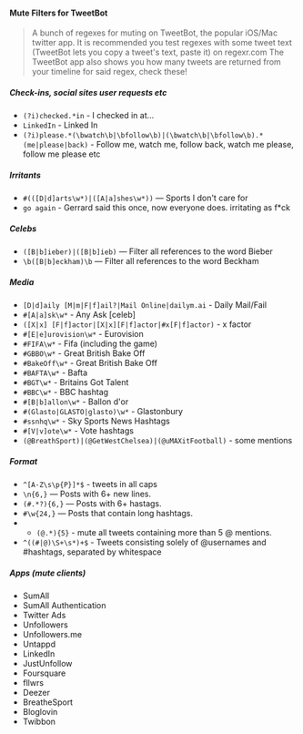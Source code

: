 #### Mute Filters for TweetBot

> A bunch of regexes for muting on TweetBot, the popular iOS/Mac twitter app.
> It is recommended you test regexes with some tweet text (TweetBot lets you copy a tweet's text, paste it) on regexr.com
> The TweetBot app also shows you how many tweets are returned from your timeline for said regex, check these!

##### Check-ins, social sites user requests etc

+ `(?i)checked.*in` - I checked in at...
+ `LinkedIn` - Linked In
+ `(?i)please.*(\bwatch\b|\bfollow\b)|(\bwatch\b|\bfollow\b).*(me|please|back)` - Follow me, watch me, follow back, watch me please, follow me please etc

##### Irritants 

+ `#(([D|d]arts\w*)|([A|a]shes\w*))` — Sports I don't care for
+ `go again` - Gerrard said this once, now everyone does. irritating as f*ck

##### Celebs 

+ `([B|b]ieber)|([B|b]ieb)` — Filter all references to the word Bieber
+ `\b([B|b]eckham)\b` — Filter all references to the word Beckham


##### Media
+ `[D|d]aily [M|m|F|f]ail?|Mail Online|dailym.ai` - Daily Mail/Fail
+ `#[A|a]sk\w*` - Any Ask [celeb] 
+ `([X|x] [F|f]actor|[X|x][F|f]actor|#x[F|f]actor)` - x factor
+ `#[E|e]urovision\w*` - Eurovision
+ `#FIFA\w*` - Fifa (including the game)
+ `#GBBO\w*` - Great British Bake Off
+ `#BakeOff\w*` - Great British Bake Off
+ `#BAFTA\w*` - Bafta
+ `#BGT\w*` - Britains Got Talent
+ `#BBC\w*` - BBC hashtag
+ `#[B|b]allon\w*` - Ballon d'or
+ `#(Glasto|GLASTO|glasto)\w*` - Glastonbury
+ `#ssnhq\w*` - Sky Sports News Hashtags
+ `#[V|v]ote\w*` - Vote hashtags
+ `(@BreathSport)|(@GetWestChelsea)|(@uMAXitFootball)` - some mentions

##### Format

+ `^[A-Z\s\p{P}]*$` - tweets in all caps
+ `\n{6,}` — Posts with 6+ new lines.
+ `(#.*?){6,}` — Posts with 6+ hastags.
+ `#\w{24,}` — Posts that contain long hashtags.
+ + `(@.*){5}` - mute all tweets containing more than 5 @ mentions.
+ `^((#|@)\S+\s*)+$` - Tweets consisting solely of @usernames and #hashtags, separated by whitespace


##### Apps (mute clients)

+ SumAll
+ SumAll Authentication
+ Twitter Ads
+ Unfollowers
+ Unfollowers.me
+ Untappd
+ LinkedIn
+ JustUnfollow
+ Foursquare
+ fllwrs
+ Deezer
+ BreatheSport
+ Bloglovin
+ Twibbon
